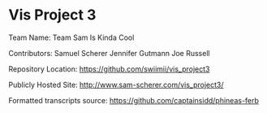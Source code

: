 # Vis Project 3

Team Name: Team Sam Is Kinda Cool

Contributors: Samuel Scherer Jennifer Gutmann Joe Russell

Repository Location: https://github.com/swiimii/vis_project3

Publicly Hosted Site: http://www.sam-scherer.com/vis_project3/

Formatted transcripts source: https://github.com/captainsidd/phineas-ferb
